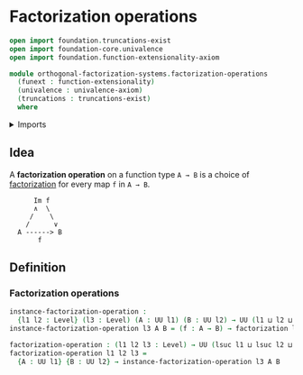 # Factorization operations

```agda
open import foundation.truncations-exist
open import foundation-core.univalence
open import foundation.function-extensionality-axiom

module orthogonal-factorization-systems.factorization-operations
  (funext : function-extensionality)
  (univalence : univalence-axiom)
  (truncations : truncations-exist)
  where
```

<details><summary>Imports</summary>

```agda
open import foundation.universe-levels

open import orthogonal-factorization-systems.factorizations-of-maps funext univalence truncations
```

</details>

## Idea

A **factorization operation** on a function type `A → B` is a choice of
[factorization](orthogonal-factorization-systems.factorizations-of-maps.md) for
every map `f` in `A → B`.

```text
      Im f
      ∧  \
     /    \
    /      ∨
  A ------> B
       f
```

## Definition

### Factorization operations

```agda
instance-factorization-operation :
  {l1 l2 : Level} (l3 : Level) (A : UU l1) (B : UU l2) → UU (l1 ⊔ l2 ⊔ lsuc l3)
instance-factorization-operation l3 A B = (f : A → B) → factorization l3 f

factorization-operation : (l1 l2 l3 : Level) → UU (lsuc l1 ⊔ lsuc l2 ⊔ lsuc l3)
factorization-operation l1 l2 l3 =
  {A : UU l1} {B : UU l2} → instance-factorization-operation l3 A B
```
